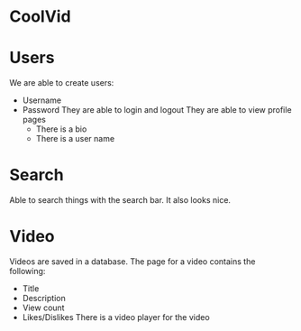 # CoolVid

# Users
We are able to create users:
* Username
* Password
They are able to login and logout
They are able to view profile pages
    * There is a bio
    * There is a user name
    
# Search
Able to search things with the search bar. It also looks nice.

# Video
Videos are saved in a database. 
The page for a video contains the following:
* Title
* Description
* View count
* Likes/Dislikes
There is a video player for the video
